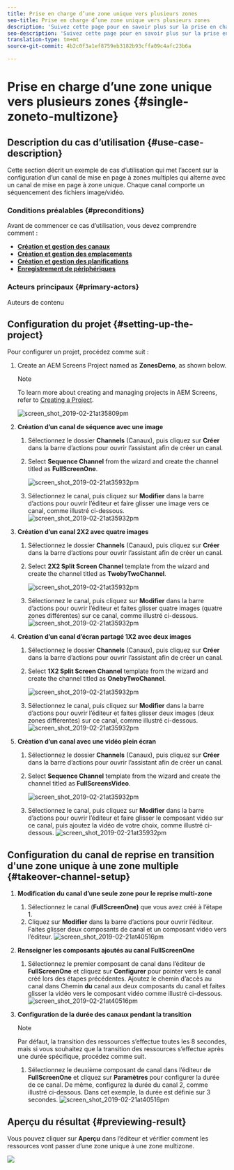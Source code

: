 ```yaml
---
title: Prise en charge d’une zone unique vers plusieurs zones
seo-title: Prise en charge d’une zone unique vers plusieurs zones
description: 'Suivez cette page pour en savoir plus sur la prise en charge d’une zone unique en zone multizone dans un projet AEM Screens.  '
seo-description: 'Suivez cette page pour en savoir plus sur la prise en charge d’une zone unique en zone multizone dans un projet AEM Screens.    '
translation-type: tm+mt
source-git-commit: 4b2c0f3a1ef8759eb3182b93cffa09c4afc23b6a

---
```



# Prise en charge d’une zone unique vers plusieurs zones {#single-zoneto-multizone}

## Description du cas d’utilisation {#use-case-description}

Cette section décrit un exemple de cas d’utilisation qui met l’accent sur la configuration d’un canal de mise en page à zones multiples qui alterne avec un canal de mise en page à zone unique. Chaque canal comporte un séquencement des fichiers image/vidéo.

### Conditions préalables {#preconditions}

Avant de commencer ce cas d’utilisation, vous devez comprendre comment :

* **[Création et gestion des canaux](/help/screens/managing-channels.md)**
* **[Création et gestion des emplacements](/help/screens/managing-locations.md)**
* **[Création et gestion des planifications](/help/screens/managing-schedules.md)**
* **[Enregistrement de périphériques](/help/screens/device-registration.md)**

### Acteurs principaux {#primary-actors}

Auteurs de contenu

## Configuration du projet {#setting-up-the-project}

Pour configurer un projet, procédez comme suit :

1. Create an AEM Screens Project named as **ZonesDemo**, as shown below.

   >[!NOTE]
   >
   >To learn more about creating and managing projects in AEM Screens, refer to [Creating a Project](/help/screens/creating-a-screens-project.md).

   ![screen_shot_2019-02-21at35809pm](assets/SZtoMZ1.png)

1. **Création d’un canal de séquence avec une image**

   1. Sélectionnez le dossier **Channels** (Canaux), puis cliquez sur **Créer** dans la barre d’actions pour ouvrir l’assistant afin de créer un canal.
   1. Select **Sequence Channel** from the wizard and create the channel titled as **FullScreenOne**.

      ![screen_shot_2019-02-21at35932pm](assets/SZtoMZ2.png)
   1. Sélectionnez le canal, puis cliquez sur **Modifier** dans la barre d’actions pour ouvrir l’éditeur et faire glisser une image vers ce canal, comme illustré ci-dessous.
      ![screen_shot_2019-02-21at35932pm](assets/SZtoMZ3.png)

1. **Création d’un canal 2X2 avec quatre images**

   1. Sélectionnez le dossier **Channels** (Canaux), puis cliquez sur **Créer** dans la barre d’actions pour ouvrir l’assistant afin de créer un canal.

   1. Select **2X2 Split Screen Channel** template from the wizard and create the channel titled as **TwobyTwoChannel**.

      ![screen_shot_2019-02-21at35932pm](assets/SZtoMZ4.png)
   1. Sélectionnez le canal, puis cliquez sur **Modifier** dans la barre d’actions pour ouvrir l’éditeur et faites glisser quatre images (quatre zones différentes) sur ce canal, comme illustré ci-dessous.
      ![screen_shot_2019-02-21at35932pm](assets/SZtoMZ5.png)

1. **Création d’un canal d’écran partagé 1X2 avec deux images**

   1. Sélectionnez le dossier **Channels** (Canaux), puis cliquez sur **Créer** dans la barre d’actions pour ouvrir l’assistant afin de créer un canal.

   1. Select **1X2 Split Screen Channel** template from the wizard and create the channel titled as **OnebyTwoChannel**.

      ![screen_shot_2019-02-21at35932pm](assets/SZtoMZ6.png)
   1. Sélectionnez le canal, puis cliquez sur **Modifier** dans la barre d’actions pour ouvrir l’éditeur et faites glisser deux images (deux zones différentes) sur ce canal, comme illustré ci-dessous.
      ![screen_shot_2019-02-21at35932pm](assets/SZtoMZ7.png)

1. **Création d’un canal avec une vidéo plein écran**

   1. Sélectionnez le dossier **Channels** (Canaux), puis cliquez sur **Créer** dans la barre d’actions pour ouvrir l’assistant afin de créer un canal.

   1. Select **Sequence Channel** template from the wizard and create the channel titled as **FullScreensVideo**.

      ![screen_shot_2019-02-21at35932pm](assets/SZtoMZ8.png)
   1. Sélectionnez le canal, puis cliquez sur **Modifier** dans la barre d’actions pour ouvrir l’éditeur et faire glisser le composant vidéo sur ce canal, puis ajoutez la vidéo de votre choix, comme illustré ci-dessous.
      ![screen_shot_2019-02-21at35932pm](assets/SZtoMZ9.png)

## Configuration du canal de reprise en transition d&#39;une zone unique à une zone multiple {#takeover-channel-setup}

1. **Modification du canal d’une seule zone pour le reprise multi-zone**

   1. Sélectionnez le canal (**FullScreenOne)** que vous avez créé à l’étape 1.
   1. Cliquez sur **Modifier** dans la barre d’actions pour ouvrir l’éditeur. Faites glisser deux composants de canal et un composant vidéo vers l’éditeur.
   ![screen_shot_2019-02-21at40516pm](assets/SZtoMZ10.png)

1. **Renseigner les composants ajoutés au canal FullScreenOne**

   1. Sélectionnez le premier composant de canal dans l’éditeur de **FullScreenOne** et cliquez sur **Configurer** pour pointer vers le canal créé lors des étapes précédentes. Ajoutez le chemin d’accès au canal dans Chemin **du** canal aux deux composants du canal et faites glisser la vidéo vers le composant vidéo comme illustré ci-dessous.
   ![screen_shot_2019-02-21at40516pm](assets/SZ_MZvideo1.gif)

1. **Configuration de la durée des canaux pendant la transition**

   >[!NOTE]
   >
   >Par défaut, la transition des ressources s’effectue toutes les 8 secondes, mais si vous souhaitez que la transition des ressources s’effectue après une durée spécifique, procédez comme suit.

   1. Sélectionnez le deuxième composant de canal dans l’éditeur de **FullScreenOne** et cliquez sur **Paramètres** pour configurer la durée de ce canal. De même, configurez la durée du canal 2, comme illustré ci-dessous.
Dans cet exemple, la durée est définie sur 3 secondes.
   ![screen_shot_2019-02-21at40516pm](assets/SZ_MZvideo2.gif)

## Aperçu du résultat {#previewing-result}

Vous pouvez cliquer sur **Aperçu** dans l’éditeur et vérifier comment les ressources vont passer d’une zone unique à une zone multizone.

![](assets/SZ_MZvideo3.gif)
